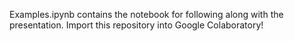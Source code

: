 Examples.ipynb contains the notebook for following along with the presentation. 
Import this repository into Google Colaboratory! 
